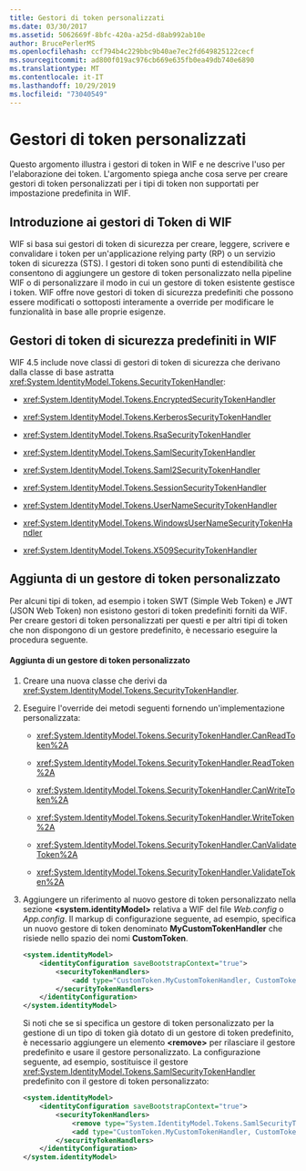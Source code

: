 ```yaml
---
title: Gestori di token personalizzati
ms.date: 03/30/2017
ms.assetid: 5062669f-8bfc-420a-a25d-d8ab992ab10e
author: BrucePerlerMS
ms.openlocfilehash: ccf794b4c229bbc9b40ae7ec2fd649825122cecf
ms.sourcegitcommit: ad800f019ac976cb669e635fb0ea49db740e6890
ms.translationtype: MT
ms.contentlocale: it-IT
ms.lasthandoff: 10/29/2019
ms.locfileid: "73040549"
---
```

# <a name="custom-token-handlers"></a>Gestori di token personalizzati
Questo argomento illustra i gestori di token in WIF e ne descrive l'uso per l'elaborazione dei token. L'argomento spiega anche cosa serve per creare gestori di token personalizzati per i tipi di token non supportati per impostazione predefinita in WIF.  
  
## <a name="introduction-to-token-handlers-in-wif"></a>Introduzione ai gestori di Token di WIF  
 WIF si basa sui gestori di token di sicurezza per creare, leggere, scrivere e convalidare i token per un'applicazione relying party (RP) o un servizio token di sicurezza (STS). I gestori di token sono punti di estendibilità che consentono di aggiungere un gestore di token personalizzato nella pipeline WIF o di personalizzare il modo in cui un gestore di token esistente gestisce i token. WIF offre nove gestori di token di sicurezza predefiniti che possono essere modificati o sottoposti interamente a override per modificare le funzionalità in base alle proprie esigenze.  
  
## <a name="built-in-security-token-handlers-in-wif"></a>Gestori di token di sicurezza predefiniti in WIF  
 WIF 4.5 include nove classi di gestori di token di sicurezza che derivano dalla classe di base astratta <xref:System.IdentityModel.Tokens.SecurityTokenHandler>:  
  
- <xref:System.IdentityModel.Tokens.EncryptedSecurityTokenHandler>  
  
- <xref:System.IdentityModel.Tokens.KerberosSecurityTokenHandler>  
  
- <xref:System.IdentityModel.Tokens.RsaSecurityTokenHandler>  
  
- <xref:System.IdentityModel.Tokens.SamlSecurityTokenHandler>  
  
- <xref:System.IdentityModel.Tokens.Saml2SecurityTokenHandler>  
  
- <xref:System.IdentityModel.Tokens.SessionSecurityTokenHandler>  
  
- <xref:System.IdentityModel.Tokens.UserNameSecurityTokenHandler>  
  
- <xref:System.IdentityModel.Tokens.WindowsUserNameSecurityTokenHandler>  
  
- <xref:System.IdentityModel.Tokens.X509SecurityTokenHandler>  
  
## <a name="adding-a-custom-token-handler"></a>Aggiunta di un gestore di token personalizzato  
 Per alcuni tipi di token, ad esempio i token SWT (Simple Web Token) e JWT (JSON Web Token) non esistono gestori di token predefiniti forniti da WIF. Per creare gestori di token personalizzati per questi e per altri tipi di token che non dispongono di un gestore predefinito, è necessario eseguire la procedura seguente.  
  
#### <a name="adding-a-custom-token-handler"></a>Aggiunta di un gestore di token personalizzato  
  
1. Creare una nuova classe che derivi da <xref:System.IdentityModel.Tokens.SecurityTokenHandler>.  
  
2. Eseguire l'override dei metodi seguenti fornendo un'implementazione personalizzata:  
  
    - <xref:System.IdentityModel.Tokens.SecurityTokenHandler.CanReadToken%2A>  
  
    - <xref:System.IdentityModel.Tokens.SecurityTokenHandler.ReadToken%2A>  
  
    - <xref:System.IdentityModel.Tokens.SecurityTokenHandler.CanWriteToken%2A>  
  
    - <xref:System.IdentityModel.Tokens.SecurityTokenHandler.WriteToken%2A>  
  
    - <xref:System.IdentityModel.Tokens.SecurityTokenHandler.CanValidateToken%2A>  
  
    - <xref:System.IdentityModel.Tokens.SecurityTokenHandler.ValidateToken%2A>  
  
3. Aggiungere un riferimento al nuovo gestore di token personalizzato nella sezione  **\<system.identityModel>** relativa a WIF del file *Web.config* o *App.config*. Il markup di configurazione seguente, ad esempio, specifica un nuovo gestore di token denominato **MyCustomTokenHandler** che risiede nello spazio dei nomi **CustomToken**.  
  
    ```xml  
    <system.identityModel>  
        <identityConfiguration saveBootstrapContext="true">  
            <securityTokenHandlers>  
                <add type="CustomToken.MyCustomTokenHandler, CustomToken" />  
            </securityTokenHandlers>  
        </identityConfiguration>  
    </system.identityModel>  
    ```  
  
     Si noti che se si specifica un gestore di token personalizzato per la gestione di un tipo di token già dotato di un gestore di token predefinito, è necessario aggiungere un elemento  **\<remove>** per rilasciare il gestore predefinito e usare il gestore personalizzato. La configurazione seguente, ad esempio, sostituisce il gestore <xref:System.IdentityModel.Tokens.SamlSecurityTokenHandler> predefinito con il gestore di token personalizzato:  
  
    ```xml  
    <system.identityModel>  
        <identityConfiguration saveBootstrapContext="true">  
            <securityTokenHandlers>  
                <remove type="System.IdentityModel.Tokens.SamlSecurityTokenHandler, System.IdentityModel, Version=4.0.0.0, Culture=neutral, PublicKeyToken=abcdefg123456789" />  
                <add type="CustomToken.MyCustomTokenHandler, CustomToken" />  
            </securityTokenHandlers>  
        </identityConfiguration>  
    </system.identityModel>  
    ```
